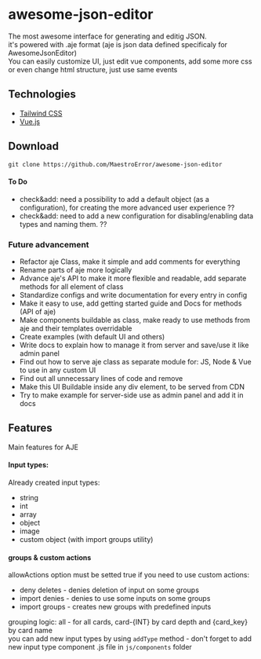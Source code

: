 # awesome-json-editor
The most awesome interface for generating and editig JSON.   
it's powered with .aje format (aje is json data defined specificaly for AwesomeJsonEditor)  
You can easily customize UI, just edit vue components, add some more css or even change html structure, just use same events

## Technologies
- [Tailwind CSS](https://tailwindcss.com/)
- [Vue.js](https://vuejs.org/)

## Download
``git clone https://github.com/MaestroError/awesome-json-editor``

#### To Do  
- check&add: need a possibility to add a default object (as a configuration), for creating the more advanced user experience ??
- check&add: need to add a new configuration for disabling/enabling data types and naming them. ??

### Future advancement
- Refactor aje Class, make it simple and add comments for everything
- Rename parts of aje more logically
- Advance aje's API to make it more flexible and readable, add separate methods for all element of class
- Standardize configs and write documentation for every entry in config
- Make it easy to use, add getting started guide and Docs for methods (API of aje)
- Make components buildable as class, make ready to use methods from aje and their templates overridable
- Create examples (with default UI and others)
- Write docs to explain how to manage it from server and save/use it like admin panel
- Find out how to serve aje class as separate module for: JS, Node & Vue to use in any custom UI
- Find out all unnecessary lines of code and remove
- Make this UI Buildable inside any div element, to be served from CDN
- Try to make example for server-side use as admin panel and add it in docs

## Features
Main features for AJE

#### Input types:
Already created input types:
- string
- int
- array
- object
- image
- custom object (with import groups utility)

#### groups & custom actions
allowActions option must be setted true if you need to use custom actions:
- deny deletes - denies deletion of input on some groups
- import denies - denies to use some inputs on some groups
- import groups - creates new groups with predefined inputs

grouping logic: all - for all cards, card-{INT} by card depth and {card_key} by card name    
you can add new input types by using `addType` method - don't forget to add new input type component .js file in `js/components` folder